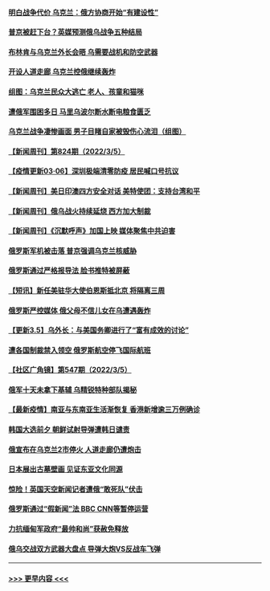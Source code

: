 #### [明白战争代价 乌克兰：俄方协商开始“有建设性”](../pages/prog202/a103365827.md?t=03061101) 
#### [普京被赶下台？英媒预测俄乌战争五种结局](../pages/prog202/a103365802.md?t=03061101) 
#### [布林肯与乌克兰外长会晤 乌需要战机和防空武器](../pages/prog202/a103365771.md?t=03061101) 
#### [开设人道走廊 乌克兰控俄继续轰炸](../pages/prog202/a103365493.md?t=03061101) 
#### [组图：乌克兰民众大逃亡 老人、孩童和猫咪](../pages/prog202/a103365211.md?t=03061101) 
#### [遭俄军围困多日 马里乌波尔断水断电粮食匮乏](../pages/prog202/a103365553.md?t=03061101) 
#### [乌克兰战争凄惨画面 男子目睹自家被毁伤心流泪（组图）](../pages/prog202/a103365266.md?t=03061101) 
#### [【新闻周刊】第824期（2022/3/5）](../pages/prog202/a103365749.md?t=03061101) 
#### [【疫情更新03·06】深圳极端清零防疫 居民喊口号抗议](../pages/prog202/a103360523.md?t=03061101) 
#### [【新闻周刊】美日印澳四方安全对话 美特使团：支持台湾和平](../pages/prog202/a103365628.md?t=03061101) 
#### [【新闻周刊】俄乌战火持续延烧 西方加大制裁](../pages/prog202/a103365621.md?t=03061101) 
#### [【新闻周刊】《沉默呼声》加国上映 媒体聚焦中共迫害](../pages/prog202/a103365637.md?t=03061101) 
#### [俄罗斯军机被击落 普京强调乌克兰核威胁](../pages/prog202/a103365606.md?t=03061101) 
#### [俄罗斯通过严格报导法 脸书推特被屏蔽](../pages/prog202/a103365598.md?t=03061101) 
#### [【短讯】新任美驻华大使伯恩斯抵北京 将隔离三周](../pages/prog202/a103365587.md?t=03061101) 
#### [俄罗斯严控媒体 俄父母不信儿女在乌遭遇轰炸](../pages/prog202/a103365550.md?t=03061101) 
#### [【更新3.5】乌外长：与美国务卿进行了“富有成效的讨论”](../pages/prog202/a103364809.md?t=03061101) 
#### [遭各国制裁禁入领空 俄罗斯航空停飞国际航班](../pages/prog202/a103365516.md?t=03061101) 
#### [【社区广角镜】第547期（2022/3/5）](../pages/prog202/a103365472.md?t=03061101) 
#### [俄军十天未拿下基辅 乌精锐特种部队揭秘](../pages/prog202/a103365434.md?t=03061101) 
#### [【最新疫情】南亚与东南亚生活渐恢复 香港新增逾三万例确诊](../pages/prog202/a103365402.md?t=03061101) 
#### [韩国大选前夕 朝鲜试射导弹遭韩日谴责](../pages/prog202/a103365389.md?t=03061101) 
#### [俄宣布在乌克兰2市停火 人道走廊仍遭炮击](../pages/prog202/a103365370.md?t=03061101) 
#### [日本展出古墓壁画 见证东亚文化同源](../pages/prog202/a103365342.md?t=03061101) 
#### [惊险！英国天空新闻记者遭俄“敢死队”伏击](../pages/prog202/a103365230.md?t=03061101) 
#### [俄罗斯通过“假新闻”法 BBC CNN等暂停运营](../pages/prog202/a103365253.md?t=03061101) 
#### [力抗缅甸军政府“最帅和尚”获赦免释放](../pages/prog202/a103365228.md?t=03061101) 
#### [俄乌交战双方武器大盘点 导弹大炮VS反战车飞弹](../pages/prog202/a103365170.md?t=03061101) 

----
#### [ >>> 更早内容 <<< ](../indexes/prog202-earlier.md)
